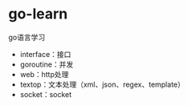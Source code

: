 go-learn
========

go语言学习

<ul>
	<li>interface：接口</li>
	<li>goroutine：并发</li>
	<li>web：http处理</li>
	<li>textop：文本处理（xml、json、regex、template）</li>
	<li>socket：socket</li>
</ul>